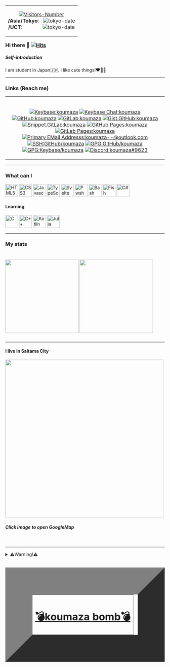 <table align="right" border="0">
<td colspan=0 align="center">

[![Visitors-Number](https://visitor-badge.glitch.me/badge?page_id=koumaza.visitor-badge)](https://visitor-badge.glitch.me)<br>
__/Asia/Tokyo__: &nbsp; ![tokyo-date](https://badgen.net/https/cal-badge-icd0onfvrxx6.runkit.sh/Asia/Tokyo?color=black)<br>
__/UCT__: &nbsp;&nbsp;&nbsp;&nbsp;&nbsp;&nbsp;&nbsp;&nbsp;&nbsp;&nbsp;&nbsp;&nbsp;&nbsp; ![tokyo-date](https://badgen.net/https/cal-badge-icd0onfvrxx6.runkit.sh/UTC?color=black)
</td></table>

### Hi there 👋  [![Hits](https://hits.seeyoufarm.com/api/count/incr/badge.svg?url=https%3A%2F%2Fgithub.com%2Fkoumaza&count_bg=%230050FF&title_bg=%23555555&icon=googlemaps.svg&icon_color=%23FFFFFF&title=Hits+%2F+koumaza&edge_flat=true)](https://hits.seeyoufarm.com)

##### Self-introduction
I am student in Japan🇯🇵.
I like cute things!❤🤣🤩


---

### Links (Reach me)

<table align="center" border="0">
<tr><td colspan=0 align="center"><br>

[![Keybase:koumaza](https://img.shields.io/badge/Keybase-koumaza-brightgreen?style=flat-square&logo=keybase)](https://keybase.io/koumaza)
[![Keybase Chat:koumaza](https://img.shields.io/badge/Keybase%20Chat-koumaza-blue?style=flat-square&logo=keybase)](https://keybase.io/koumaza/chat)
[![GitHub:koumaza](https://img.shields.io/badge/GitHub-koumaza-f06?style=flat-square&logo=GitHub)](https://github.com/koumaza)
[![GitLab:koumaza](https://img.shields.io/badge/GitLab-koumaza-fa6?style=flat-square&logo=GitLab)](https://gitlab.com/koumaza)
[![Gist.GitHub:koumaza](https://img.shields.io/badge/Gist%20GitHub-koumaza-f64?style=flat-square&logo=GitHub)](https://gist.github.com/koumaza)
[![Snippet.GitLab:koumaza](https://img.shields.io/badge/GitLab%20Snippets-koumaza-fa3?style=flat-square&logo=GitLab)](https://gitlab.com/users/koumaza/snippets)
[![GitHub Pages:koumaza](https://img.shields.io/badge/GitHub%20Pages-koumaza-f7b?style=flat-square&logo=GitHub)](https://koumaza.github.io)
[![GitLab Pages:koumaza](https://img.shields.io/badge/GitLab%20Pages-koumaza-7fb?style=flat-square&logo=GitLab)](https://koumaza.gitlab.io)
[![Primary EMail Addresss:koumaza--@outlook.com](https://img.shields.io/badge/Primary-koumaza----@outlook.com-green?style=flat-square&logo=microsoft%20outlook)](mailto://koumaza--@outlook.com)
[![SSH:GitHub/koumaza](https://img.shields.io/badge/SSH--GitHub-koumaza.keys-red?style=flat-square&logo=GitHub)](https://github.com/koumaza.keys)
[![GPG:GitHub/koumaza](https://img.shields.io/badge/GPG--GitHub-koumaza/gpg_keys-red?style=flat-square&logo=GitHub)](https://api.github.com/users/koumaza/gpg_keys)
[![GPG:Keybase/koumaza](https://img.shields.io/badge/GPG--Keybase-koumaza/pgp_keys.asc-red?style=flat-square&logo=keybase)](https://keybase.io/koumaza/pgp_keys.asc)
[![Discord:koumaza#9623](https://img.shields.io/badge/Discord-koumaza%239623-purple?style=flat-square&logo=discord)](https://canary.discord.com/channels/@me/418430050291941406)

</td></tr></table>

---

### What can I
<img alt="HTML5" height=40rem width=40rem src="https://api.iconify.design/logos:html-5.svg?download=false&box=true&inline=false&height=auto"/> <img alt="CSS3" height=40rem width=40rem src="https://api.iconify.design/logos:css-3.svg?download=false&box=true&inline=false&height=auto"/> <img alt="Javascript" height=40rem width=40rem src="https://api.iconify.design/grommet-icons:js.svg?download=false&box=true&inline=false&height=auto"/> <img alt="TypeScript" height=40rem width=40rem src="https://api.iconify.design/logos:typescript-icon.svg?download=false&box=true&inline=false&height=auto"/> <img alt="Svelte" height=40rem width=40rem src="https://api.iconify.design/logos:svelte-icon.svg?download=false&box=true&inline=false&height=auto"/> <img alt="Pwsh" height=40rem width=40rem src="https://api.iconify.design/vscode-icons:file-type-powershell.svg?download=false&box=true&inline=false&height=auto"/> <img alt="Bash" height=40rem width=40rem src="https://api.iconify.design/logos:bash-icon.svg?download=false&box=true&inline=false&height=auto"/> <img alt="Fish" height=40rem width=40rem src="https://avatars.githubusercontent.com/u/1828073"/> <img alt="C#" height=40rem width=40rem src="https://api.iconify.design/logos:c-sharp.svg?download=false&box=true&inline=false&height=auto"/>

#### Learning
<img alt="C" height=40rem width=40rem src="https://api.iconify.design/logos:c.svg?download=false&box=true&inline=false&height=auto"/> <img alt="C++" height=40rem width=40rem src="https://api.iconify.design/logos:c-plusplus.svg?download=false&box=true&inline=false&height=auto"/> <img alt="Kotlin" height=40rem width=40rem src="https://api.iconify.design/logos:kotlin.svg?download=false&box=true&inline=false&height=auto"/> <img alt="Julia" height=40rem width=40rem src="https://api.iconify.design/vscode-icons:file-type-julia.svg?download=false&box=true&inline=false&height=auto"/>

---

### My stats

<h1>

<a href="https://github.com/anuraghazra/github-readme-stats"><img align="left" height="232rem" src="https://github-readme-stats.vercel.app/api/top-langs/?username=koumaza&theme=radical" /></a>
<a href="https://github.com/anuraghazra/github-readme-stats"><img align="center" height="232rem" src="https://github-readme-stats.vercel.app/api?username=koumaza&count_private=true?username=anuraghazra&show_icons=true&theme=radical" /></a>

</h1>

---

#### I live in Saitama City
<a href="https://www.google.com/maps/place/Saitama"><img align="center" height="500rem" src="https://user-images.githubusercontent.com/44153315/98898344-c2918600-24f0-11eb-93d9-ed8029ae184e.png" /></a>

##### Click image to open GoogleMap


<br>


---
<details><summary>⚠️Warning!⚠️<br><br><ins><table align="center" border="85"><tr><td colspan=0 align="center"><h1>💣<ins>koumaza</ins> <ins>bomb</ins>💣</h1></td></tr></table></ins></summary>

<table align="center" border="-200"><tr><td colspan=0 align="center">
Are you sure?

| [_Yes_](https://github.com/koumaza/koumaza/blob/master/Bom.md) | __No__ |
| --- |----|
</table></tr></td>

<ins><table align="center" border="0"><tr><td colspan=0 align="center"><h1>💣💣💣<ins>Unlimited</ins> <ins>bomb</ins>💣💣💣</h1></td></tr></ins>
<tr><td colspan=0 align="center"><a href="https://google.com">Enter</a></td></tr>
</table>
</details>
